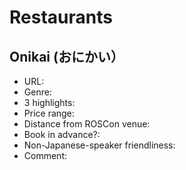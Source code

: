 # Restaurants

## Onikai (おにかい）
- URL:
- Genre:
- 3 highlights:
- Price range:
- Distance from ROSCon venue:
- Book in advance?:
- Non-Japanese-speaker friendliness:
- Comment: 
